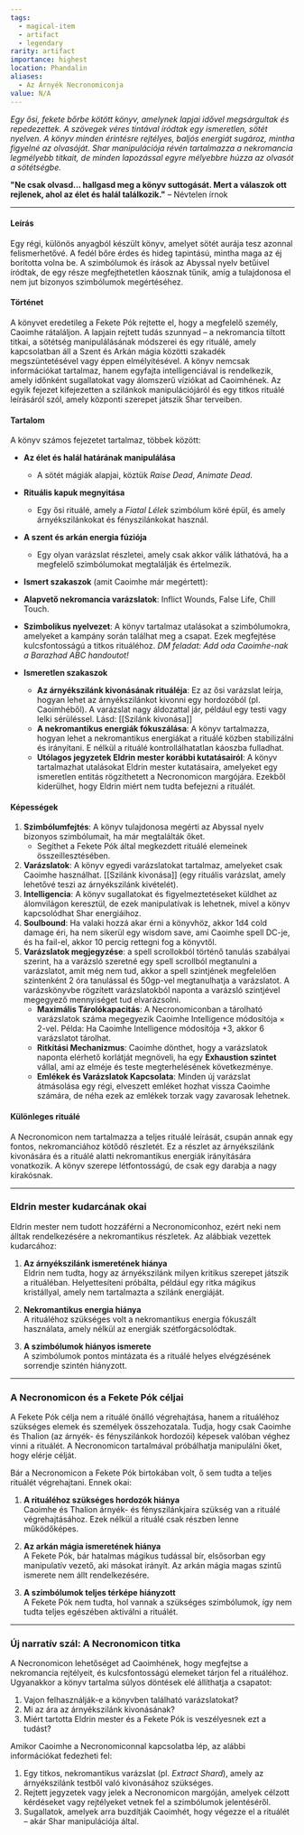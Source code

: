 ```yaml
---
tags:
  - magical-item
  - artifact
  - legendary
rarity: artifact
importance: highest
location: Phandalin
aliases:
  - Az Árnyék Necronomiconja
value: N/A
---
```

_Egy ősi, fekete bőrbe kötött könyv, amelynek lapjai idővel megsárgultak és repedezettek. A szövegek véres tintával íródtak egy ismeretlen, sötét nyelven. A könyv minden érintésre rejtélyes, baljós energiát sugároz, mintha figyelné az olvasóját. Shar manipulációja révén tartalmazza a nekromancia legmélyebb titkait, de minden lapozással egyre mélyebbre húzza az olvasót a sötétségbe._

**"Ne csak olvasd... hallgasd meg a könyv suttogását. Mert a válaszok ott rejlenek, ahol az élet és halál találkozik."** – Névtelen írnok

---
#### **Leírás**

Egy régi, különös anyagból készült könyv, amelyet sötét aurája tesz azonnal felismerhetővé. A fedél bőre érdes és hideg tapintású, mintha maga az éj borította volna be. A szimbólumok és írások az Abyssal nyelv betűivel íródtak, de egy része megfejthetetlen káosznak tűnik, amíg a tulajdonosa el nem jut bizonyos szimbólumok megértéséhez.

#### **Történet**

A könyvet eredetileg a Fekete Pók rejtette el, hogy a megfelelő személy, Caoimhe rátaláljon. A lapjain rejtett tudás szunnyad – a nekromancia tiltott titkai, a sötétség manipulálásának módszerei és egy rituálé, amely kapcsolatban áll a Szent és Arkán mágia közötti szakadék megszüntetésével vagy éppen elmélyítésével. A könyv nemcsak információkat tartalmaz, hanem egyfajta intelligenciával is rendelkezik, amely időnként sugallatokat vagy álomszerű víziókat ad Caoimhének. Az egyik fejezet kifejezetten a szilánkok manipulációjáról és egy titkos rituálé leírásáról szól, amely központi szerepet játszik Shar terveiben.

#### **Tartalom**

A könyv számos fejezetet tartalmaz, többek között:

- **Az élet és halál határának manipulálása**
    - A sötét mágiák alapjai, köztük _Raise Dead_, _Animate Dead_.
- **Rituális kapuk megnyitása**
    - Egy ősi rituálé, amely a _Fiatal Lélek_ szimbólum köré épül, és amely árnyékszilánkokat és fényszilánkokat használ.
- **A szent és arkán energia fúziója**
    - Egy olyan varázslat részletei, amely csak akkor válik láthatóvá, ha a megfelelő szimbólumokat megtalálják és értelmezik.

- **Ismert szakaszok** (amit Caoimhe már megértett):
- **Alapvető nekromancia varázslatok**: Inflict Wounds, False Life, Chill Touch.
- **Szimbolikus nyelvezet**: A könyv tartalmaz utalásokat a szimbólumokra, amelyeket a kampány során találhat meg a csapat. Ezek megfejtése kulcsfontosságú a titkos rituáléhoz.
  *DM feladat: Add oda Caoimhe-nak a Barazhad ABC handoutot!*
- **Ismeretlen szakaszok**
	 - **Az árnyékszilánk kivonásának rituáléja**: Ez az ősi varázslat leírja, hogyan lehet az árnyékszilánkot kivonni egy hordozóból (pl. Caoimhéből). A varázslat nagy áldozattal jár, például egy testi vagy lelki sérüléssel. Lásd: [[Szilánk kivonása]]
	- **A nekromantikus energiák fókuszálása**: A könyv tartalmazza, hogyan lehet a nekromantikus energiákat a rituálé közben stabilizálni és irányítani. E nélkül a rituálé kontrollálhatatlan káoszba fulladhat.
	- **Utólagos jegyzetek Eldrin mester korábbi kutatásairól**: A könyv tartalmazhat utalásokat Eldrin mester kutatásaira, amelyeket egy ismeretlen entitás rögzíthetett a Necronomicon margójára. Ezekből kiderülhet, hogy Eldrin miért nem tudta befejezni a rituálét.

#### **Képességek**

1. **Szimbólumfejtés**: A könyv tulajdonosa megérti az Abyssal nyelv bizonyos szimbólumait, ha már megtalálták őket.
    - Segíthet a Fekete Pók által megkezdett rituálé elemeinek összeillesztésében.
2. **Varázslatok**: A könyv egyedi varázslatokat tartalmaz, amelyeket csak Caoimhe használhat. [[Szilánk kivonása]] (egy rituális varázslat, amely lehetővé teszi az árnyékszilánk kivételét).
3. **Intelligencia**: A könyv sugallatokat és figyelmeztetéseket küldhet az álomvilágon keresztül, de ezek manipulatívak is lehetnek, mivel a könyv kapcsolódhat Shar energiáihoz.
4. **Soulbound**: Ha valaki hozzá akar érni a könyvhöz, akkor 1d4 cold damage éri, ha nem sikerül egy wisdom save, ami Caoimhe spell DC-je, és ha fail-el, akkor 10 percig rettegni fog a könyvtől.
5. **Varázslatok megjegyzése**: a spell scrollokból történő tanulás szabályai szerint, ha a varázsló szeretné egy spell scrollból megtanulni a varázslatot, amit még nem tud, akkor a spell szintjének megfelelően szintenként 2 óra tanulással és 50gp-vel megtanulhatja a varázslatot. A varázskönyvbe rögzített varázslatokból naponta a varázsló szintjével megegyező mennyiséget tud elvarázsolni.
	- **Maximális Tárolókapacitás**: A Necronomiconban a tárolható varázslatok száma megegyezik Caoimhe Intelligence módosítója × 2-vel. Példa: Ha Caoimhe Intelligence módosítója +3, akkor 6 varázslatot tárolhat.
	- **Ritkítási Mechanizmus**: Caoimhe dönthet, hogy a varázslatok naponta elérhető korlátját megnöveli, ha egy **Exhaustion szintet** vállal, ami az elméje és teste megterhelésének következménye.
	- **Emlékek és Varázslatok Kapcsolata**: Minden új varázslat átmásolása egy régi, elveszett emléket hozhat vissza Caoimhe számára, de néha ezek az emlékek torzak vagy zavarosak lehetnek.

#### **Különleges rituálé**
A Necronomicon nem tartalmazza a teljes rituálé leírását, csupán annak egy fontos, nekromanciához kötődő részletét. Ez a részlet az árnyékszilánk kivonására és a rituálé alatti nekromantikus energiák irányítására vonatkozik. A könyv szerepe létfontosságú, de csak egy darabja a nagy kirakósnak.

---
### **Eldrin mester kudarcának okai**

Eldrin mester nem tudott hozzáférni a Necronomiconhoz, ezért neki nem álltak rendelkezésére a nekromantikus részletek. Az alábbiak vezettek kudarcához:

1. **Az árnyékszilánk ismeretének hiánya**  
    Eldrin nem tudta, hogy az árnyékszilánk milyen kritikus szerepet játszik a rituáléban. Helyettesíteni próbálta, például egy ritka mágikus kristállyal, amely nem tartalmazta a szilánk energiáját.
    
2. **Nekromantikus energia hiánya**  
    A rituáléhoz szükséges volt a nekromantikus energia fókuszált használata, amely nélkül az energiák szétforgácsolódtak.
    
3. **A szimbólumok hiányos ismerete**  
    A szimbólumok pontos mintázata és a rituálé helyes elvégzésének sorrendje szintén hiányzott.

---

### **A Necronomicon és a Fekete Pók céljai**

A Fekete Pók célja nem a rituálé önálló végrehajtása, hanem a rituáléhoz szükséges elemek és személyek összehozatala. Tudja, hogy csak Caoimhe és Thalion (az árnyék- és fényszilánkok hordozói) képesek valóban véghez vinni a rituálét. A Necronomicon tartalmával próbálhatja manipulálni őket, hogy elérje célját.

Bár a Necronomicon a Fekete Pók birtokában volt, ő sem tudta a teljes rituálét végrehajtani. Ennek okai:

1. **A rituáléhoz szükséges hordozók hiánya**  
    Caoimhe és Thalion árnyék- és fényszilánkjaira szükség van a rituálé végrehajtásához. Ezek nélkül a rituálé csak részben lenne működőképes.
    
2. **Az arkán mágia ismeretének hiánya**  
    A Fekete Pók, bár hatalmas mágikus tudással bír, elsősorban egy manipulatív vezető, aki másokat irányít. Az arkán mágia magas szintű ismerete nem állt rendelkezésére.
    
3. **A szimbólumok teljes térképe hiányzott**  
    A Fekete Pók nem tudta, hol vannak a szükséges szimbólumok, így nem tudta teljes egészében aktiválni a rituálét.

---

### **Új narratív szál: A Necronomicon titka**

A Necronomicon lehetőséget ad Caoimhének, hogy megfejtse a nekromancia rejtélyeit, és kulcsfontosságú elemeket tárjon fel a rituáléhoz. Ugyanakkor a könyv tartalma súlyos döntések elé állíthatja a csapatot:

1. Vajon felhasználják-e a könyvben található varázslatokat?
2. Mi az ára az árnyékszilánk kivonásának?
3. Miért tartotta Eldrin mester és a Fekete Pók is veszélyesnek ezt a tudást?

Amikor Caoimhe a Necronomiconnal kapcsolatba lép, az alábbi információkat fedezheti fel:

1. Egy titkos, nekromantikus varázslat (pl. _Extract Shard_), amely az árnyékszilánk testből való kivonásához szükséges.
2. Rejtett jegyzetek vagy jelek a Necronomicon margóján, amelyek célzott kérdéseket vagy rejtélyeket vetnek fel a szimbólumok jelentéséről.
3. Sugallatok, amelyek arra buzdítják Caoimhét, hogy végezze el a rituálét – akár Shar manipulációja által.